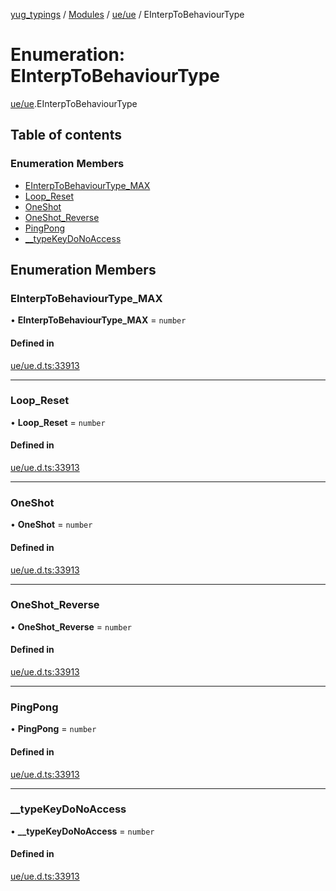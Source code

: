 [yug_typings](../README.md) / [Modules](../modules.md) / [ue/ue](../modules/ue_ue.md) / EInterpToBehaviourType

# Enumeration: EInterpToBehaviourType

[ue/ue](../modules/ue_ue.md).EInterpToBehaviourType

## Table of contents

### Enumeration Members

- [EInterpToBehaviourType\_MAX](ue_ue.EInterpToBehaviourType.md#einterptobehaviourtype_max)
- [Loop\_Reset](ue_ue.EInterpToBehaviourType.md#loop_reset)
- [OneShot](ue_ue.EInterpToBehaviourType.md#oneshot)
- [OneShot\_Reverse](ue_ue.EInterpToBehaviourType.md#oneshot_reverse)
- [PingPong](ue_ue.EInterpToBehaviourType.md#pingpong)
- [\_\_typeKeyDoNoAccess](ue_ue.EInterpToBehaviourType.md#__typekeydonoaccess)

## Enumeration Members

### EInterpToBehaviourType\_MAX

• **EInterpToBehaviourType\_MAX** = `number`

#### Defined in

[ue/ue.d.ts:33913](https://github.com/YugMetaverse/yug_typings/blob/b7d9b19/ue/ue.d.ts#L33913)

___

### Loop\_Reset

• **Loop\_Reset** = `number`

#### Defined in

[ue/ue.d.ts:33913](https://github.com/YugMetaverse/yug_typings/blob/b7d9b19/ue/ue.d.ts#L33913)

___

### OneShot

• **OneShot** = `number`

#### Defined in

[ue/ue.d.ts:33913](https://github.com/YugMetaverse/yug_typings/blob/b7d9b19/ue/ue.d.ts#L33913)

___

### OneShot\_Reverse

• **OneShot\_Reverse** = `number`

#### Defined in

[ue/ue.d.ts:33913](https://github.com/YugMetaverse/yug_typings/blob/b7d9b19/ue/ue.d.ts#L33913)

___

### PingPong

• **PingPong** = `number`

#### Defined in

[ue/ue.d.ts:33913](https://github.com/YugMetaverse/yug_typings/blob/b7d9b19/ue/ue.d.ts#L33913)

___

### \_\_typeKeyDoNoAccess

• **\_\_typeKeyDoNoAccess** = `number`

#### Defined in

[ue/ue.d.ts:33913](https://github.com/YugMetaverse/yug_typings/blob/b7d9b19/ue/ue.d.ts#L33913)
